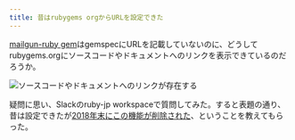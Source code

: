 ```yaml
---
title: 昔はrubygems orgからURLを設定できた
---
```

[mailgun-ruby gem](https://rubygems.org/gems/mailgun-ruby)はgemspecにURLを記載していないのに、どうしてrubygems.orgにソースコードやドキュメントへのリンクを表示できているのだろうか。

![](https://lh3.googleusercontent.com/docs/ADP-6oH6YGWETvswnx18GegX6yIPsbL0lfQOtf95F60R9PYhOsp8f_RwZL6tv0lyrPkVZgp90IeveuZMI3trJCF8e8ETgJRqqiQhcwTFr1-i5E84PmOHQum3GzglhRXvTly7gaJeNDS96mL0t2lIottlZg_UUMpNnILl7iepvTm9xGTTZ4a4d9D0jINSojkVDYxtPAY-47LXM-bvnVHU_ztiqnDdJCHWZGwN_TpMBuUoJFRMo6xecG8q4lL24LMbi2ZznMLn6xre1dFGtqfO9kUUzzo--rgJbEIoGbVpJ8K_WZjpAnDR-O6LgHgMNxc1N07ocnpmBZBT_75DFggnQHl_rBU1Qe9ylRl59Hwr5nLNANC4OpXK4bHx5STSvTYx2nteJWvxTQT2ogJKZvxnc_0zoxgxGPNvUuTbjqx8fDgCok_hdbxFbQ0Fm3_3MV812RHRH3NpBdE2UXX3nVzYlshRrY-X_0N8jSjLXklCELGnaAhm651d8sKNsjt4i1cOvz7cXLEU34cfd4k4fHhBceKzUGLq-g627ntEpKATESqBrKYgRuiITJKDnyFyKTpXpE7D2UXiHPZF9dbBkbB_B4qLGJmwWiJ1NmmudmbVEHZzyaQxMqsM-Y-2c8pC3AV3SED6KDQXx_tEgacNVAsXvzKSjh-QLfdB9wlpu8hgnE0-cnokNWxlBBnFI3pJrxkgSGy1xu-Dq0-madkGRcVJtTPWgzpM4_kawvnNZW_Tu83CdbSAuX1XlwniBCcZwQ9wekkODVVZjEppwp2l8MAQ76Fb3arStssOHtXFNMnQxsyIDV_yaYKFp0Ue_Ruw3uxN5Jgxb7yBc-b2vWVjh6VuTqAWe5NC7endYnWu7BwNd_fBCl3q_W79h8jWkanW1ESYGrkd4y-wLqHzd7GqN6tmAz2ealJJ6AhIK9k1CjGrHpIUdYU4lUQlPVwUjsZ5pCZ4yCbMXHPdNBkpRYXYt6cmfQxX_X8NsQPIqxgxKCFtB6n7rVIXf5j4P2Rx9vzwYp5xsCcD0nUqCtkTtQ2tVRyXqsVlC6gHnNLI0GW3-w0dilj1uo1d0RrkofZHCwi8__xgNPg2puzGnGLpzMuYiBLB7Md6R8KU7CiBjEKJGxevsjZjqDmeaP3RSg9ZofVX224oGOZKbXCLIVzNqB3t4teQKw9uAiVpeKTFn_KZRa6E_Cca5-FFWP3fPXfO0UGriz3uo8GCpKSajvYnX_TLKGlYpdx7lFYr1Y4tITjRMi5geL4onM6O3JcZ "ソースコードやドキュメントへのリンクが存在する")

疑問に思い、Slackのruby-jp workspaceで質問してみた。すると表題の通り、昔は設定できたが[2018年末にこの機能が削除された](https://github.com/rubygems/rubygems.org/pull/1815)、ということを教えてもらった。
